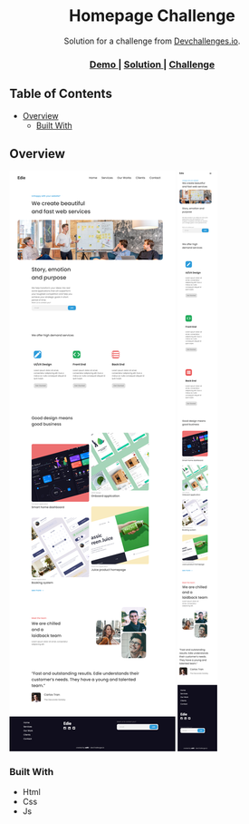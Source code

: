 <h1 align="center">Homepage Challenge</h1>

<div align="center">
   Solution for a challenge from  <a href="http://devchallenges.io" target="_blank">Devchallenges.io</a>.
</div>

<div align="center">
  <h3>
    <a href="https://app.netlify.com/sites/homepage-adhi/settings/general">
      Demo
    </a>
    <span> | </span>
    <a href="https://github.com/AdhipathiPandiyan-S/Homepage-Devchallenges">
      Solution
    </a>
    <span> | </span>
    <a href="https://devchallenges.io/challenges/xobQBuf8zWWmiYMIAZe0">
      Challenge
    </a>
  </h3>
</div>

## Table of Contents

- [Overview](#overview)
  - [Built With](#built-with)

## Overview

![screenshot1](./img/screenshot1.jpg)
![screenshot2](./img/screenshot2.jpg)

### Built With

- Html
- Css
- Js

